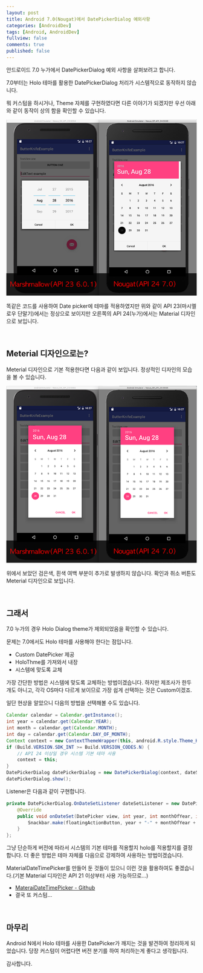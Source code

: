 ```yaml
---
layout: post
title: Android 7.0(Nougat)에서 DatePickerDialog 예외사항
categories: [AndroidDev]
tags: [Android, AndroidDev]
fullview: false
comments: true
published: false
---
```


안드로이드 7.0 누가에서 DatePickerDialog 예외 사항을 살펴보려고 합니다.

7.0부터는 Holo 테마를 활용한 DatePickerDialog 처리가 시스템적으로 동작하지 않습니다.

뭐 커스텀을 하시거나, Theme 자체를 구현하였다면 다른 이야기가 되겠지만 우선 아래와 같이 동작이 상의 함을 확인할 수 있습니다.

![Sample01]

똑같은 코드를 사용하여 Date picker에 테마를 적용하였지만 위와 같이 API 23(마시멜로우 단말기)에서는 정상으로 보이지만 오른쪽의 API 24(누가)에서는 Material 디자인으로 보입니다.

<br />

## Meterial 디자인으로는?

Meterial 디자인으로 기본 적용한다면 다음과 같이 보입니다. 정상적인 디자인의 모습을 볼 수 있습니다.

![Sample02]

위에서 보았던 검은색, 흰색 여백 부분이 추가로 발생하지 않습니다. 확인과 취소 버튼도 Meterial 디자인으로 보입니다.


<br />

## 그래서

7.0 누가의 경우 Holo Dialog theme가 제외되었음을 확인할 수 있습니다.

문제는 7.0에서도 Holo 테마를 사용해야 한다는 점입니다.

- Custom DatePicker 제공
- HoloThme를 가져와서 내장
- 시스템에 맞도록 교체

가장 간단한 방법은 시스템에 맞도록 교체하는 방법이겠습니다. 하지만 제조사가 한두 개도 아니고, 각각 OS마다 다르게 보이므로 가장 쉽게 선택하는 것은 Custom이겠죠.

일단 현상을 알았으니 다음의 방법을 선택해볼 수도 있습니다.

```java
Calendar calendar = Calendar.getInstance();
int year = calendar.get(Calendar.YEAR);
int month = calendar.get(Calendar.MONTH);
int day = calendar.get(Calendar.DAY_OF_MONTH);
Context context = new ContextThemeWrapper(this, android.R.style.Theme_Holo_Light_Dialog);
if (Build.VERSION.SDK_INT >= Build.VERSION_CODES.N) {
    // API 24 이상일 경우 시스템 기본 테마 사용
    context = this;
}
DatePickerDialog datePickerDialog = new DatePickerDialog(context, dateSetListener, year, month, day);
datePickerDialog.show();
```

Listener은 다음과 같이 구현합니다.

```java
private DatePickerDialog.OnDateSetListener dateSetListener = new DatePickerDialog.OnDateSetListener() {
    @Override
    public void onDateSet(DatePicker view, int year, int monthOfYear, int dayOfMonth) {
        Snackbar.make(floatingActionButton, year + "-" + monthOfYear + "-" + dayOfMonth, Snackbar.LENGTH_SHORT).show();
    }
};
```

그냥 단순하게 버전에 따라서 시스템의 기본 테마를 적용할지 holo를 적용할지를 결정합니다. 더 좋은 방법은 테마 자체를 다음으로 강제하여 사용하는 방법이겠습니다.

MaterialDateTimePicker를 만들어 둔 것들이 있으니 이런 것을 활용하여도 좋겠습니다.(기본 Material 디자인은 API 21 이상부터 사용 가능하므로...)

- [MateraiDateTimePicker - Github](https://github.com/wdullaer/MaterialDateTimePicker)
- 결국 또 커스텀...


<br />

## 마무리

Android N에서 Holo 테마를 사용한 DatePicker가 깨지는 것을 발견하여 정리하게 되었습니다. 당장 커스텀이 어렵다면 버전 분기를 하여 처리하는게 좋다고 생각됩니다.

감사합니다.


[Sample01]:   /images/2016/2016-08-29-Android-N-DatePicker-Theme-Exceptions/Screenshot_2016-08-28_22.27.43.png

[Sample02]:   /images/2016/2016-08-29-Android-N-DatePicker-Theme-Exceptions/Screenshot_2016-08-28_22.27.55.png
